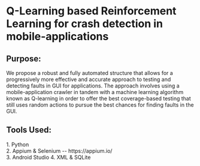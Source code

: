 # Q-Learning based Reinforcement Learning for crash detection in mobile-applications

<h2> Purpose: </h2>
We propose a robust and fully automated structure that allows for a progressively more effective and accurate approach to testing and detecting faults in GUI for applications. The approach involves using a mobile-application crawler in tandem with a machine learning algorithm known as Q-learning in order to offer the best coverage-based testing that still uses random actions to pursue the best chances for finding faults in the GUI.

<h2> Tools Used: </h2>
1. Python <br>
2. Appium & Selenium -- https://appium.io/ <br>
3. Android Studio
4. XML & SQLite 
